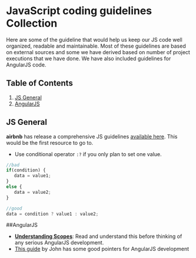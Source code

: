 JavaScript coding guidelines Collection
==================

Here are some of the guideline that would help us keep our JS code well organized, readable and maintainable. Most of these guidelines are based on external sources and some we have derived based on number of project executions that we have done. We have also included guidelines for AngularJS code.

## <a name='TOC'>Table of Contents</a>
  1. [JS General](#js-general)
  2. [AngularJS](#angularjs)

## JS General
**airbnb** has release a comprehensive JS guidelines [available here](https://github.com/airbnb/javascript). This would be the first resource to go to.

- Use conditional operator `:?` if you only plan to set one value.
```javascript
//bad
if(condition) { 
   data = value1;
}
else {
   data = value2;
}

//good
data = condition ? value1 : value2;
```

##AngularJS 
- [**Understanding Scopes**](https://github.com/angular/angular.js/wiki/Understanding-Scopes): Read and understand this before thinking of any serious AngularJS development.
- [This guide](https://github.com/johnpapa/angularjs-styleguide) by John has some good pointers for AngularJS development 
